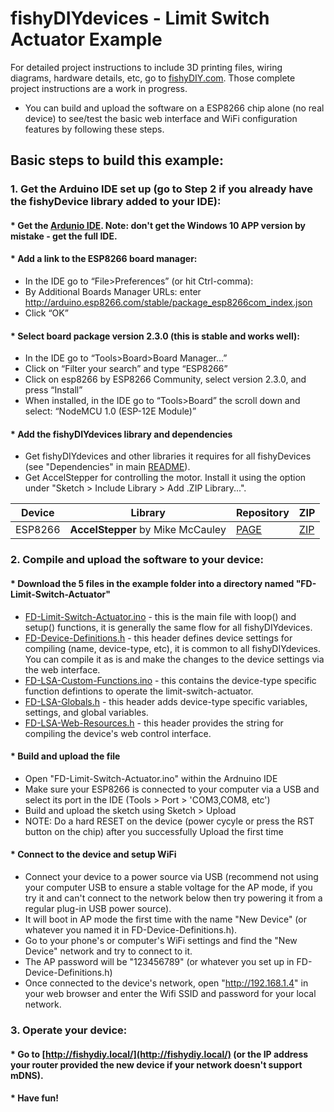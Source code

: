 # fishyDIYdevices - Limit Switch Actuator Example
For detailed project instructions to include 3D printing files, wiring diagrams, hardware details, etc, go to [fishyDIY.com](http://fishyDIY.com).  Those complete project instructions are a work in progress.  
* You can build and upload the software on a ESP8266 chip alone (no real device) to see/test the basic web interface and WiFi configuration features by following these steps.
## Basic steps to build this example:
### 1. Get the Arduino IDE set up (go to Step 2 if you already have the fishyDevice library added to your IDE):
#### * Get the [Ardunio IDE](https://www.arduino.cc/). Note: don't get the Windows 10 APP version by mistake - get the full IDE.
#### * Add a link to the ESP8266 board manager:	
  - In the IDE go to “File>Preferences” (or hit Ctrl-comma):
  - By Additional Boards Manager URLs: enter http://arduino.esp8266.com/stable/package_esp8266com_index.json
  - Click “OK”
#### * Select board package version 2.3.0 (this is stable and works well):
  - In the IDE go to “Tools>Board>Board Manager…”
  - Click on “Filter your search” and type “ESP8266”
  - Click on esp8266 by ESP8266 Community, select version 2.3.0, and press “Install”
  - When installed, in the IDE go to “Tools>Board” the scroll down and select: “NodeMCU 1.0 (ESP-12E Module)”
#### * Add the fishyDIYdevices library and dependencies
  - Get fishyDIYdevices and other libraries it requires for all fishyDevices (see "Dependencies" in main [README](../../README.md#dependencies)).
  - Get AccelStepper for controlling the motor. Install it using the option under "Sketch > Include Library > Add .ZIP Library...".
  
|Device|Library|Repository|ZIP|
|-|-|-|-|
|ESP8266|**AccelStepper** by Mike McCauley|[PAGE](http://www.airspayce.com/mikem/arduino/AccelStepper/index.html)|[ZIP](http://www.airspayce.com/mikem/arduino/AccelStepper/AccelStepper-1.59.zip)|

### 2. Compile and upload the software to your device:
#### * Download the 5 files in the example folder into a directory named "FD-Limit-Switch-Actuator"
  - [FD-Limit-Switch-Actuator.ino](FD-Limit-Switch-Actuator.ino) - this is the main file with loop() and setup() functions, it is generally the same flow for all fishyDIYdevices.
  - [FD-Device-Definitions.h](FD-Device-Definitions.h) - this header defines device settings for compiling (name, device-type, etc), it is common to all fishyDIYdevices. You can compile it as is and make the changes to the device settings via the web interface.
  - [FD-LSA-Custom-Functions.ino](FD-LSA-Custom-Functions.ino) - this contains the device-type specific function defintions to operate the limit-switch-actuator.
  - [FD-LSA-Globals.h](FD-LSA-Globals.h) - this header adds device-type specific variables, settings, and global variables.
  - [FD-LSA-Web-Resources.h](FD-LSA-Web-Resources.h) - this header provides the string for compiling the device's web control interface.
#### * Build and upload the file
  - Open "FD-Limit-Switch-Actuator.ino" within the Ardnuino IDE
  - Make sure your ESP8266 is connected to your computer via a USB and select its port in the IDE (Tools > Port > 'COM3,COM8, etc')
  - Build and upload the sketch using Sketch > Upload
  - NOTE: Do a hard RESET on the device (power cycyle or press the RST button on the chip) after you successfully Upload the first time
#### * Connect to the device and setup WiFi
  - Connect your device to a power source via USB (recommend not using your computer USB to ensure a stable voltage for the AP mode, if you try it and can't connect to the network below then try powering it from a regular plug-in USB power source).
  - It will boot in AP mode the first time with the name "New Device" (or whatever you named it in FD-Device-Definitions.h).
  - Go to your phone's or computer's WiFi settings and find the "New Device" network and try to connect to it.
  - The AP password will be "123456789" (or whatever you set up in FD-Device-Definitions.h)
  - Once connected to the device's network, open "http://192.168.1.4" in your web browser and enter the Wifi SSID and password for your local network.
### 3. Operate your device:
#### * Go to [http://fishydiy.local/](http://fishydiy.local/) (or the IP address your router provided the new device if your network doesn't support mDNS).
#### * Have fun!
  
